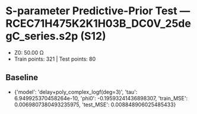 # S-parameter Predictive-Prior Test — RCEC71H475K2K1H03B_DC0V_25degC_series.s2p (S12)
- Z0: 50.00 Ω
- Train points: 321  |  Test points: 80

## Baseline
- {'model': 'delay+poly_complex_logf(deg=3)', 'tau': 6.949925370458264e-10, 'phi0': -0.19593241436898307, 'train_MSE': 0.0069807380493235975, 'test_MSE': 0.008848906025485433}